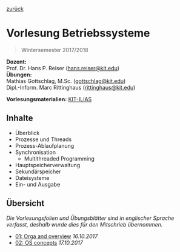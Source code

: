 [zurück](../README.md)

# Vorlesung Betriebssysteme

> Wintersemester 2017/2018

__Dozent:__  
Prof. Dr. Hans P. Reiser (<hans.reiser@kit.edu>)  
__Übungen:__  
Mathias Gottschlag, M.Sc. (<gottschlag@kit.edu>)  
Dipl.-Inform. Marc Rittinghaus (<rittinghaus@kit.edu>)

__Vorlesungsmaterialien:__ [KIT-ILIAS](https://ilias.studium.kit.edu/ilias.php?ref_id=710820&cmd=frameset&cmdClass=ilrepositorygui&cmdNode=75&baseClass=ilrepositorygui)

## Inhalte

- Überblick
- Prozesse und Threads
- Prozess-Ablaufplanung
- Synchronisation
  - Multithreaded Programming
- Hauptspeicherverwaltung
- Sekundärspeicher
- Dateisysteme
- Ein- und Ausgabe

## Übersicht

_Die Vorlesungsfolien und Übungsblätter sind in englischer Sprache verfasst, deshalb wurde dies für den Mitschrieb übernommen._

- [01: Orga and overview](01.md) _16.10.2017_
- [02: OS concepts](02.md) _17.10.2017_
